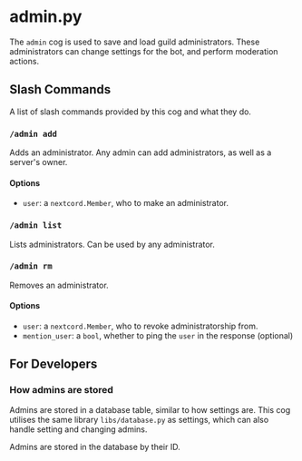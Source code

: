# admin.py
The `admin` cog is used to save and load guild administrators. These administrators can change settings for the bot, and perform moderation actions.

## Slash Commands
A list of slash commands provided by this cog and what they do.

### `/admin add`
Adds an administrator. Any admin can add administrators, as well as a server's owner.

#### Options
* `user`: a `nextcord.Member`, who to make an administrator.

### `/admin list`
Lists administrators. Can be used by any administrator.

### `/admin rm`
Removes an administrator.

#### Options
* `user`: a `nextcord.Member`, who to revoke administratorship from.
* `mention_user`: a `bool`, whether to ping the `user` in the response (optional)

## For Developers
### How admins are stored
Admins are stored in a database table, similar to how settings are. This cog utilises the same library `libs/database.py` as settings, which can also handle setting and changing admins. 

Admins are stored in the database by their ID.